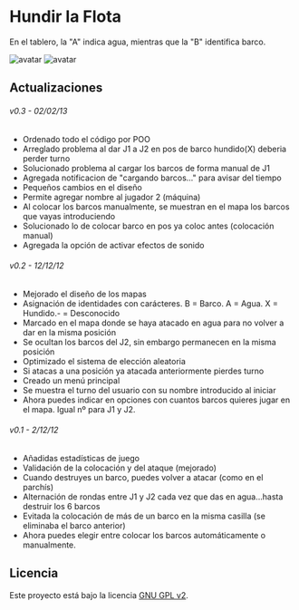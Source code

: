 # Hundir la Flota
En el tablero, la "A" indica agua, mientras que la "B" identifica barco.

![avatar](https://i.imgur.com/1fqHKhA.jpg)
![avatar](http://i.imgur.com/a69wP1C.jpg)

Actualizaciones
-------------
###### v0.3 - 02/02/13
- Ordenado todo el código por POO
- Arreglado problema al dar J1 a J2 en pos de barco hundido(X) deberia perder turno
- Solucionado problema al cargar los barcos de forma manual de J1    
- Agregada notificacion de "cargando barcos..." para avisar del tiempo   
- Pequeños cambios en el diseño
- Permite agregar nombre al jugador 2 (máquina)
- Al colocar los barcos manualmente, se muestran en el mapa los barcos que vayas introduciendo
- Solucionado lo de colocar barco en pos ya coloc antes (colocación manual)
- Agregada la opción de activar efectos de sonido

###### v0.2 - 12/12/12
- Mejorado el diseño de los mapas
- Asignación de identidades con carácteres. B = Barco. A = Agua. X = Hundido.- = Desconocido
- Marcado en el mapa donde se haya atacado en agua para no volver a dar en la misma posición
- Se ocultan los barcos del J2, sin embargo permanecen en la misma posición
- Optimizado el sistema de elección aleatoria
- Si atacas a una posición ya atacada anteriormente pierdes turno
- Creado un menú principal
- Se muestra el turno del usuario con su nombre introducido al iniciar
- Ahora puedes indicar en opciones con cuantos barcos quieres jugar en el mapa. Igual nº para J1 y J2.

###### v0.1 - 2/12/12
 - Añadidas estadísticas de juego
 - Validación de la colocación y del ataque (mejorado)
 - Cuando destruyes un barco, puedes volver a atacar (como en el parchís)
 - Alternación de rondas entre J1 y J2 cada vez que das en agua...hasta destruir los 6 barcos
 - Evitada la colocación de más de un barco en la misma casilla (se eliminaba el barco anterior)
 - Ahora puedes elegir entre colocar los barcos automáticamente o manualmente.
 
Licencia
-------------
Este proyecto está bajo la licencia [GNU GPL v2](https://github.com/felipetiza/barco/blob/master/LICENSE).
